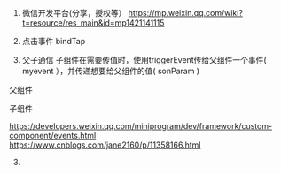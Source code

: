 1. 微信开发平台(分享，授权等） https://mp.weixin.qq.com/wiki?t=resource/res_main&id=mp1421141115

1. 点击事件 bindTap

2. 父子通信 子组件在需要传值时，使用triggerEvent传给父组件一个事件( myevent ），并传递想要给父组件的值( sonParam )

父组件

<div>
	<component bindMyevent="onMyevent">
</div>

子组件
<script>
	this.triggerEvent('myevent', sonParam: { type: '1' })
</script>
https://developers.weixin.qq.com/miniprogram/dev/framework/custom-component/events.html
https://www.cnblogs.com/jane2160/p/11358166.html

3.